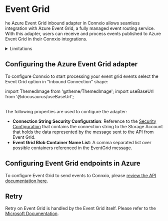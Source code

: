 # Event Grid

he Azure Event Grid inbound adapter in Connxio allows seamless integration with Azure Event Grid, a fully managed event routing service. With this adapter, users can receive and process events published to Azure Event Grid in their Connxio integrations.

<details>
<summary>Limitations</summary>
<p>
At this point in time we only support the Blob Storage for Event Grid. Adding new options is possible, please contact us if you need other options.
<br />
<br />
If you're integration experiences peak traffic of several thousand messages per second, we recommend using a <a href="/integrations/adapters/inbound/service-bus">queue system</a> instead.
</p>
</details>


## Configuring the Azure Event Grid adapter

To configure Connxio to start processing your event grid events select the Event Grid option in "Inbound Connection" shape:

import ThemedImage from '@theme/ThemedImage';
import useBaseUrl from '@docusaurus/useBaseUrl';

<div style={{maxWidth: '400px'}}>
  <ThemedImage
    alt="Configuring inbound connection"
    sources={{
      light: useBaseUrl('/img/docs/inbound-connection-light.webp'),
      dark: useBaseUrl('/img/docs/inbound-connection-dark.webp#dark-only'),
    }}
  />
</div>

<br />
The following properties are used to configure the adapter:

- **Connection String Security Configuration**: Reference to the [Security Configuration](/connxio-portal/security-configurations) that contains the connection string to the Storage Account that holds the data represented by the message sent to the API from Event Grid.
- **Event Grid Blob Container Name List**: A comma separated list over possible containers referenced in the EventGrid message.

## Configuring Event Grid endpoints in Azure

To configure Event Grid to send events to Connxio, please [review the API documentation here](/reference/messages/send-event-grid).

## Retry

Retry on Event Grid is handled by the Event Grid itself. Please refer to the [Microsoft Documentation](https://docs.microsoft.com/en-us/azure/event-grid/delivery-and-retry).
